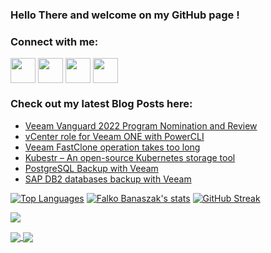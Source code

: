 ### Hello There and welcome on my GitHub page !

<h3 align="left">Connect with me:</h3>
<p align="left">
<a href="https://twitter.com/Falko_Banaszak" target="blank"><img align="center" src="https://cdn2.iconfinder.com/data/icons/social-media-2285/512/1_Twitter3_colored_svg-512.png" alt="" height="40" width="40" /></a>
<a href="https://www.linkedin.com/in/falko-banaszak-38442463/" target="blank"><img align="center" src="https://cdn2.iconfinder.com/data/icons/social-media-2285/512/1_Linkedin_unofficial_colored_svg-512.png" alt="" height="40" width="40" /></a>
<a href="https://www.xing.com/profile/Falko_Banaszak/" target="blank"><img align="center" src="https://cdn4.iconfinder.com/data/icons/logos-and-brands/512/389_Xing_logo-512.png" alt="" height="40" width="40" /></a>
<a href="https://www.virtualhome.blog/feed/" target="blank"><img align="center" src="https://cdn0.iconfinder.com/data/icons/small-n-flat/24/678060-rss-512.png" alt="" height="40" width="40" /></a>
</p>

### Check out my latest Blog Posts here:
<!-- BLOG-POST-LIST:START -->
- [Veeam Vanguard 2022 Program Nomination and Review](https://www.virtualhome.blog/2022/03/01/veeam-vanguard-2022-program-nomination-and-review/)
- [vCenter role for Veeam ONE with PowerCLI](https://www.virtualhome.blog/2022/02/07/vcenter-role-for-veeam-one-with-powercli/)
- [Veeam FastClone operation takes too long](https://www.virtualhome.blog/2021/08/04/veeam-fastclone-operation-takes-too-long/)
- [Kubestr – An open-source Kubernetes storage tool](https://www.virtualhome.blog/2021/03/30/kubestr-an-open-source-kubernetes-storage-tool/)
- [PostgreSQL Backup with Veeam](https://www.virtualhome.blog/2021/02/15/postgresql-backup-with-veeam/)
- [SAP DB2 databases backup with Veeam](https://www.virtualhome.blog/2021/02/04/sap-db2-databases-backup-with-veeam/)
<!-- BLOG-POST-LIST:END -->

[![Top Languages](https://github-readme-stats.vercel.app/api/top-langs/?username=falkobanaszak&layout=compact)](https://github.com/anuraghazra/github-readme-stats)
[![Falko Banaszak's stats](https://github-readme-stats.vercel.app/api?username=falkobanaszak)](https://github.com/anuraghazra/github-readme-stats)
[![GitHub Streak](https://github-readme-streak-stats.herokuapp.com/?user=falkobanaszak&theme=dark)](https://git.io/streak-stats)

![](https://komarev.com/ghpvc/?username=falkobanaszak&color=lightgrey)

<a href="https://github.com/anuraghazra/github-readme-stats">
  <img align="center" src="https://github-readme-streak-stats.herokuapp.com/?user=falkobanaszak&theme=dark" />
</a>
<a href="https://git.io/streak-stats">
  <img align="center" src="https://github-readme-streak-stats.herokuapp.com/?user=falkobanaszak&theme=dark" />
</a>